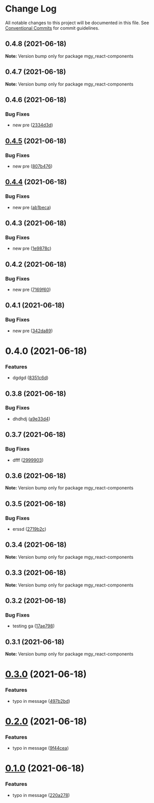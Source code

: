 # Change Log

All notable changes to this project will be documented in this file.
See [Conventional Commits](https://conventionalcommits.org) for commit guidelines.

## 0.4.8 (2021-06-18)

**Note:** Version bump only for package mgy_react-components





## 0.4.7 (2021-06-18)

**Note:** Version bump only for package mgy_react-components





## 0.4.6 (2021-06-18)


### Bug Fixes

* new pre ([2334d3d](https://github.com/trevoros/react-components/commit/2334d3db6df59ca8254d4ab20b00704fa95b88aa))





## [0.4.5](https://github.com/trevoros/react-components/compare/mgy_react-components@0.4.4...mgy_react-components@0.4.5) (2021-06-18)


### Bug Fixes

* new pre ([807b476](https://github.com/trevoros/react-components/commit/807b476428dc4bf0a18907b1cdf729a6a0e6727e))





## [0.4.4](https://github.com/trevoros/react-components/compare/mgy_react-components@0.4.3...mgy_react-components@0.4.4) (2021-06-18)


### Bug Fixes

* new pre ([ab1beca](https://github.com/trevoros/react-components/commit/ab1becac49b4c764576d43e2de2c7e775ff261ec))





## 0.4.3 (2021-06-18)


### Bug Fixes

* new pre ([1e9878c](https://github.com/trevoros/react-components/commit/1e9878cde409dc6fe9d0a3e42394d5a56d733f8c))





## 0.4.2 (2021-06-18)


### Bug Fixes

* new pre ([7169f60](https://github.com/trevoros/react-components/commit/7169f60f6498117c256ef0dfe70989cbd3391c27))





## 0.4.1 (2021-06-18)


### Bug Fixes

* new pre ([342da89](https://github.com/trevoros/react-components/commit/342da89a678c3d9561733fe2d4a2831c18ce86a0))





# 0.4.0 (2021-06-18)


### Features

* dgdgd ([8351c6d](https://github.com/trevoros/react-components/commit/8351c6d8f5454f7e0fe70a51ba4ef6cd93620514))





## 0.3.8 (2021-06-18)


### Bug Fixes

* dhdhdj ([a9e33d4](https://github.com/trevoros/react-components/commit/a9e33d4782821190fcdbeac33d5b11fe526ac4a8))





## 0.3.7 (2021-06-18)


### Bug Fixes

* dfff ([2999903](https://github.com/trevoros/react-components/commit/299990304d22f22159d84b7516c373d93bf21a91))





## 0.3.6 (2021-06-18)

**Note:** Version bump only for package mgy_react-components





## 0.3.5 (2021-06-18)


### Bug Fixes

* erssd ([2719b2c](https://github.com/trevoros/react-components/commit/2719b2ce599e58ffeea32c55081026405a874d8a))





## 0.3.4 (2021-06-18)

**Note:** Version bump only for package mgy_react-components





## 0.3.3 (2021-06-18)

**Note:** Version bump only for package mgy_react-components





## 0.3.2 (2021-06-18)


### Bug Fixes

* testing ga ([17ae798](https://github.com/trevoros/react-components/commit/17ae798bb50371c7c0721c605f326526227315c7))





## 0.3.1 (2021-06-18)

**Note:** Version bump only for package mgy_react-components





# [0.3.0](https://github.com/trevoros/react-components/compare/mgy_react-components@0.2.0...mgy_react-components@0.3.0) (2021-06-18)


### Features

* typo in message ([497b2bd](https://github.com/trevoros/react-components/commit/497b2bd9e968515c828a1110a0729d70dffdf88d))





# [0.2.0](https://github.com/trevoros/react-components/compare/mgy_react-components@0.1.0...mgy_react-components@0.2.0) (2021-06-18)


### Features

* typo in message ([9f44cea](https://github.com/trevoros/react-components/commit/9f44ceaf233736264d78b60b968a5e3244980438))





# [0.1.0](https://github.com/trevoros/react-components/compare/mgy_react-components@0.0.4...mgy_react-components@0.1.0) (2021-06-18)


### Features

* typo in message ([220a278](https://github.com/trevoros/react-components/commit/220a278d416ec7517ed8e0dd2ea2743c5a895807))
